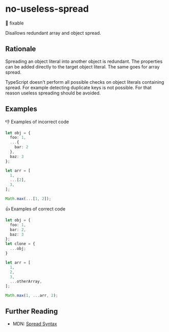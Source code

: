 # no-useless-spread

:wrench: fixable

Disallows redundant array and object spread.

## Rationale

Spreading an object literal into another object is redundant. The properties can be added directly to the target object literal. The same goes for array spread.

TypeScript doesn't perform all possible checks on object literals containing spread. For example detecting duplicate keys is not possible. For that reason useless spreading should be avoided.

## Examples

:thumbsdown: Examples of incorrect code

```ts
let obj = {
  foo: 1,
  ...{
    bar: 2
  },
  baz: 3
};

let arr = [
  1,
  ...[2],
  3,
];

Math.max(...[1, 2]);
```

:thumbsup: Examples of correct code

```ts
let obj = {
  foo: 1,
  bar: 2,
  baz: 3
};
let clone = {
  ...obj;
}

let arr = [
  1,
  2,
  3,
  ...otherArray,
];

Math.max(1, ...arr, 2);
```

## Further Reading

* MDN: [Spread Syntax](https://developer.mozilla.org/en-US/docs/Web/JavaScript/Reference/Operators/Spread_syntax)
